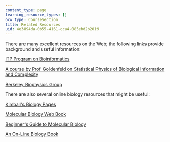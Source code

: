 ```yaml
---
content_type: page
learning_resource_types: []
ocw_type: CourseSection
title: Related Resources
uid: 4e3894da-0b55-4161-cca4-085ebd2b2019
---
```


There are many excellent resources on the Web; the following links provide background and useful information:

[ITP Program on Bioinformatics](http://www.bic.kyoto-u.ac.jp/itp/)

[A course by Prof. Goldenfeld on Statistical Physics of Biological Information and Complexity](http://guava.physics.uiuc.edu/~nigel/courses/598BIO/)

[Berkeley Biophysics Group](http://biophysics.berkeley.edu/)

There are also several online biology resources that might be useful:

[Kimball's Biology Pages](https://www.biology-pages.info/)

[Molecular Biology Web Book](http://www.web-books.com/MoBio/)

[Beginner's Guide to Molecular Biology](http://www.rothamsted.bbsrc.ac.uk/notebook/courses/guide/)

[An On-Line Biology Book](http://www2.estrellamountain.edu/faculty/farabee/biobk/biobooktoc.html)